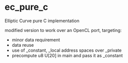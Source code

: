 ec_pure_c
=========

Elliptic Curve pure C implementation

modified version to work over an OpenCL port, targeting:
- minor data requirement
- data reuse
- use of _constant, _local address spaces over _private
- precompute u8 U[20] in main and pass it as _constant